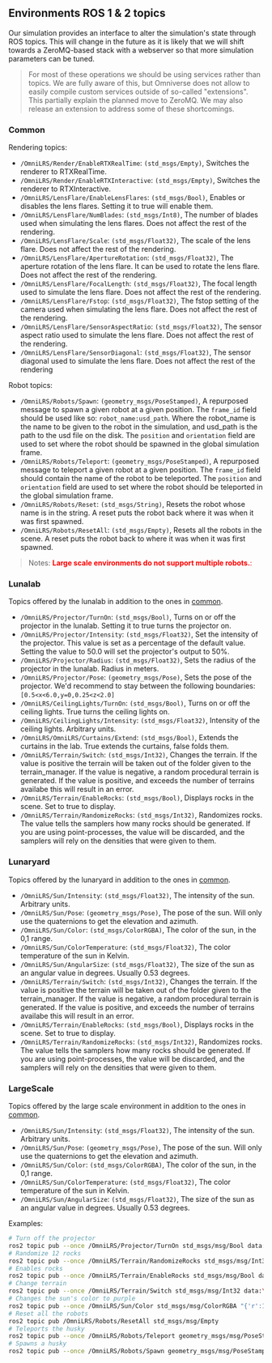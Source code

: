 ## Environments ROS 1 & 2 topics

Our simulation provides an interface to alter the simulation's state through ROS topics. This will change in the future as it is likely that we will shift towards a ZeroMQ-based stack with a webserver so that more simulation parameters can be tuned.

> For most of these operations we should be using services rather than topics. We are fully aware of this, but Omniverse does not allow to easily compile custom services outside of so-called "extensions". This partially explain the planned move to ZeroMQ. We may also release an extension to address some of these shortcomings.

### Common
Rendering topics:
- `/OmniLRS/Render/EnableRTXRealTime`: `(std_msgs/Empty)`, Switches the renderer to RTXRealTime.
- `/OmniLRS/Render/EnableRTXInteractive`: `(std_msgs/Empty)`, Switches the renderer to RTXInteractive.
- `/OmniLRS/LensFlare/EnableLensFlares`: `(std_msgs/Bool)`, Enables or disables the lens flares. Setting it to true will enable them.
- `/OmniLRS/LensFlare/NumBlades`: `(std_msgs/Int8)`, The number of blades used when simulating the lens flares. Does not affect the rest of the rendering.
- `/OmniLRS/LensFlare/Scale`: `(std_msgs/Float32)`, The scale of the lens flare. Does not affect the rest of the rendering.
- `/OmniLRS/LensFlare/ApertureRotation`: `(std_msgs/Float32)`, The aperture rotation of the lens flare. It can be used to rotate the lens flare. Does not affect the rest of the rendering.
- `/OmniLRS/LensFlare/FocalLength`: `(std_msgs/Float32)`, The focal length used to simulate the lens flare. Does not affect the rest of the rendering.
- `/OmniLRS/LensFlare/Fstop`: `(std_msgs/Float32)`, The fstop setting of the camera used when simulating the lens flare. Does not affect the rest of the rendering.
- `/OmniLRS/LensFlare/SensorAspectRatio`: `(std_msgs/Float32)`, The sensor aspect ratio used to simulate the lens flare. Does not affect the rest of the rendering.
- `/OmniLRS/LensFlare/SensorDiagonal`: `(std_msgs/Float32)`, The sensor diagonal used to simulate the lens flare. Does not affect the rest of the rendering

Robot topics:
- `/OmniLRS/Robots/Spawn`: `(geometry_msgs/PoseStamped)`, A repurposed message to spawn a given robot at a given position. The `frame_id` field should be used like so: `robot_name:usd_path`. Where the robot_name is the name to be given to the robot in the simulation, and usd_path is the path to the usd file on the disk. The `position` and `orientation` field are used to set where the robot should be spawned in the global simulation frame.
- `/OmniLRS/Robots/Teleport`: `(geometry_msgs/PoseStamped)`, A repurposed message to teleport a given robot at a given position. The `frame_id` field should contain the name of the robot to be teleported. The `position` and `orientation` field are used to set where the robot should be teleported in the global simulation frame.
- `/OmniLRS/Robots/Reset`: `(std_msgs/String)`, Resets the robot whose name is in the string. A reset puts the robot back where it was when it was first spawned.
- `/OmniLRS/Robots/ResetAll`: `(std_msgs/Empty)`, Resets all the robots in the scene. A reset puts the robot back to where it was when it was first spawned.

> Notes: <span style="color: red;">**Large scale environments do not support multiple robots.**:</span>

### Lunalab 
Topics offered by the lunalab in addition to the ones in [common](#common).
- `/OmniLRS/Projector/TurnOn`: `(std_msgs/Bool)`, Turns on or off the projector in the lunalab. Setting it to true turns the projector on.
- `/OmniLRS/Projector/Intensity`: `(std_msgs/Float32)`, Set the intensity of the projector. This value is set as a percentage of the default value. Setting the value to 50.0 will set the projector's output to 50%.
- `/OmniLRS/Projector/Radius`: `(std_msgs/Float32)`, Sets the radius of the projector in the lunalab. Radius in meters.
- `/OmniLRS/Projector/Pose`: `(geometry_msgs/Pose)`, Sets the pose of the projector. We'd recommend to stay between the following boundaries: `[0.5<x<6.0,y=0,0.25<z<2.0]`
- `/OmniLRS/CeilingLights/TurnOn`: `(std_msgs/Bool)`, Turns on or off the ceiling lights. True turns the ceiling lights on.
- `/OmniLRS/CeilingLights/Intensity`: `(std_msgs/Float32)`, Intensity of the ceiling lights. Arbitrary units.
- `/OmniLRS/OmniLRS/Curtains/Extend`: `(std_msgs/Bool)`, Extends the curtains in the lab. True extends the curtains, false folds them.
- `/OmniLRS/Terrain/Switch`: `(std_msgs/Int32)`, Changes the terrain. If the value is positive the terrain will be taken out of the folder given to the terrain_manager. If the value is negative, a random procedural terrain is generated. If the value is positive, and exceeds the number of terrains availabe this will result in an error.
- `/OmniLRS/Terrain/EnableRocks`: `(std_msgs/Bool)`, Displays rocks in the scene. Set to true to display.
- `/OmniLRS/Terrain/RandomizeRocks`: `(std_msgs/Int32)`, Randomizes rocks. The value tells the samplers how many rocks should be generated. If you are using point-processes, the value will be discarded, and the samplers will rely on the densities that were given to them.

### Lunaryard
Topics offered by the lunaryard in addition to the ones in [common](#common).
- `/OmniLRS/Sun/Intensity`: `(std_msgs/Float32)`, The intensity of the sun. Arbitrary units.
- `/OmniLRS/Sun/Pose`: `(geometry_msgs/Pose)`, The pose of the sun. Will only use the quaternions to get the elevation and azimuth.
- `/OmniLRS/Sun/Color`: `(std_msgs/ColorRGBA)`, The color of the sun, in the 0,1 range.
- `/OmniLRS/Sun/ColorTemperature`: `(std_msgs/Float32)`, The color temperature of the sun in Kelvin.
- `/OmniLRS/Sun/AngularSize`: `(std_msgs/Float32)`, The size of the sun as an angular value in degrees. Usually 0.53 degrees.
- `/OmniLRS/Terrain/Switch`: `(std_msgs/Int32)`, Changes the terrain. If the value is positive the terrain will be taken out of the folder given to the terrain_manager. If the value is negative, a random procedural terrain is generated. If the value is positive, and exceeds the number of terrains availabe this will result in an error.
- `/OmniLRS/Terrain/EnableRocks`: `(std_msgs/Bool)`, Displays rocks in the scene. Set to true to display.
- `/OmniLRS/Terrain/RandomizeRocks`: `(std_msgs/Int32)`, Randomizes rocks. The value tells the samplers how many rocks should be generated. If you are using point-processes, the value will be discarded, and the samplers will rely on the densities that were given to them.

### LargeScale
Topics offered by the large scale environment in addition to the ones in [common](#common).
- `/OmniLRS/Sun/Intensity`: `(std_msgs/Float32)`, The intensity of the sun. Arbitrary units.
- `/OmniLRS/Sun/Pose`: `(geometry_msgs/Pose)`, The pose of the sun. Will only use the quaternions to get the elevation and azimuth.
- `/OmniLRS/Sun/Color`: `(std_msgs/ColorRGBA)`, The color of the sun, in the 0,1 range.
- `/OmniLRS/Sun/ColorTemperature`: `(std_msgs/Float32)`, The color temperature of the sun in Kelvin.
- `/OmniLRS/Sun/AngularSize`: `(std_msgs/Float32)`, The size of the sun as an angular value in degrees. Usually 0.53 degrees.

Examples:
```bash
# Turn off the projector
ros2 topic pub --once /OmniLRS/Projector/TurnOn std_msgs/msg/Bool data:\ 0
# Randomize 12 rocks
ros2 topic pub --once /OmniLRS/Terrain/RandomizeRocks std_msgs/msg/Int32 data:\ 12
# Enables rocks
ros2 topic pub --once /OmniLRS/Terrain/EnableRocks std_msgs/msg/Bool data:\ 1
# Change terrain
ros2 topic pub --once /OmniLRS/Terrain/Switch std_msgs/msg/Int32 data:\ -1
# Changes the sun's color to purple
ros2 topic pub --once /OmniLRS/Sun/Color std_msgs/msg/ColorRGBA "{'r':1.0, 'g':0.0, 'b':1.0, 'a':0.0}"
# Reset all the robots
ros2 topic pub /OmniLRS/Robots/ResetAll std_msgs/msg/Empty 
# Teleports the husky
ros2 topic pub --once /OmniLRS/Robots/Teleport geometry_msgs/msg/PoseStamped "{'header':{'stamp':{'sec':0.0,'nanosec':0.0},'frame_id':'/husky'},pose:{'position':{'x':'10.0','y':5.0,'z': 1.0},'orientation':{'x':0.0,'y':0.0,'z':0.0,'w':1.0}}}"
# Spawns a husky
ros2 topic pub --once /OmniLRS/Robots/Spawn geometry_msgs/msg/PoseStamped "{'header':{'stamp':{'sec':0.0,'nanosec':0.0},'frame_id':'husky2:/home/antoine/Documents/Lunalab/assets/USD_Assets/robots/husky_vlp16.usd'},pose:{'position':{'x':'10.0','y':10.0,'z': 1.0},'orientation':{'x':0.0,'y':0.0,'z':0.0,'w':1.0}}}"
```